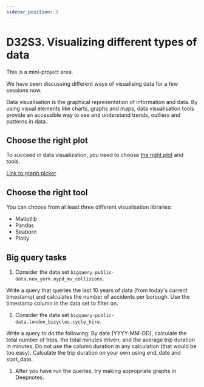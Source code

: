 ```yaml
---
sidebar_position: 3
---
```


# D32S3. Visualizing different types of data

This is a mini-project area.

We have been discussing different ways of visualising data for a few sessions now.

Data visualisation is the graphical representation of information and data. By using visual elements like charts, graphs and maps, data visualisation tools provide an accessible way to see and understand trends, outliers and patterns in data.

## Choose the right plot

To succeed in data visualization, you need to choose [the right plot](https://www.data-to-viz.com/) and tools.

[Link to graph picker](https://www.data-to-viz.com/)

## Choose the right tool

You can choose from at least three different visualisation libraries:

- Matlotlib
- Pandas
- Seaborn
- Plotly

## Big query tasks

1. Consider the data set `bigquery-public-data.new_york.nypd_mv_collisions`.

Write a query that queries the last 10 years of data (from today's current timestamp) and calculates the number of accidents per borough. Use the timestamp column in the data set to filter on.

1. Consider the data set `bigquery-public-data.london_bicycles.cycle_hire`.

Write a query to do the following: By date (YYYY-MM-DD), calculate the total number of trips, the total minutes driven, and the average trip duration in minutes. Do not use the column duration in any calculation (that would be too easy). Calculate the trip duration on your own using end_date and start_date.

1. After you have run the queries, try making appropriate graphs in Deepnotes.